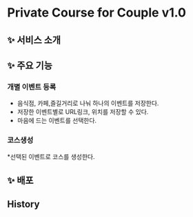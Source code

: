 # Private Course for Couple v1.0
## ✨ 서비스 소개
## ✨ 주요 기능
### 개별 이벤트 등록

* 음식점, 카페,즐길거리로 나눠 하나의 이벤트를 저장한다.
* 저장한 이벤트별로 URL링크, 위치를 저장할 수 있다.
* 마음에 드는 이벤트를 선택한다. 
### 코스생성
*선택된 이벤트로 코스를 생성한다.
## ✨ 배포
## History
